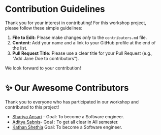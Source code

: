 # Contribution Guidelines

Thank you for your interest in contributing! For this workshop project, please follow these simple guidelines:

1.  **File to Edit:** Please make changes *only* to the `contributers.md` file.
2.  **Content:** Add your name and a link to your GitHub profile at the end of the list.
3.  **Pull Request Title:** Please use a clear title for your Pull Request (e.g., "Add Jane Doe to contributors").

We look forward to your contribution!

# ✨ Our Awesome Contributors

Thank you to everyone who has participated in our workshop and contributed to this project!

- [Shariya Ansari](https://github.com/shariyaansari) - Goal: To become a Software engineer.
- [Aditya Sabnis](https://github.com/AVENGERSTHE2102)- Goal : To get all clear in All semester.
- [Kathan Shethia](https://github.com/Knshethia28) Goal: To become a Software engineer.
